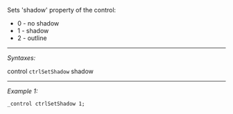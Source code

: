 Sets 'shadow' property of the control:
* 0 - no shadow
* 1 - shadow
* 2 - outline


---
*Syntaxes:*

control `ctrlSetShadow` shadow

---
*Example 1:*

```sqf
_control ctrlSetShadow 1;
```